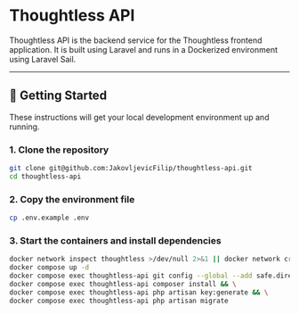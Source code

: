# Thoughtless API

Thoughtless API is the backend service for the Thoughtless frontend application. It is built using Laravel and runs in a Dockerized environment using Laravel Sail.

---

## 🚀 Getting Started

These instructions will get your local development environment up and running.

### 1. Clone the repository

```bash
git clone git@github.com:JakovljevicFilip/thoughtless-api.git
cd thoughtless-api
```

### 2. Copy the environment file

```bash
cp .env.example .env
```

### 3. Start the containers and install dependencies

```bash
docker network inspect thoughtless >/dev/null 2>&1 || docker network create thoughtless
docker compose up -d
docker compose exec thoughtless-api git config --global --add safe.directory /var/www/html && \
docker compose exec thoughtless-api composer install && \
docker compose exec thoughtless-api php artisan key:generate && \
docker compose exec thoughtless-api php artisan migrate
```
